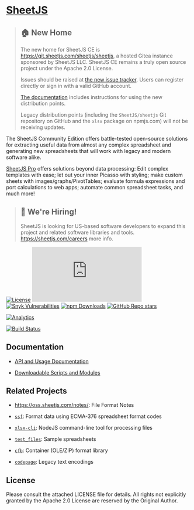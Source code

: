 # [SheetJS](https://sheetjs.com)

> ## 🏠 New Home
> 
> The new home for SheetJS CE is <https://git.sheetjs.com/sheetjs/sheetjs>, a
> hosted Gitea instance sponsored by SheetJS LLC.  SheetJS CE remains a truly
> open source project under the Apache 2.0 License.
> 
> Issues should be raised at [the new issue tracker](https://git.sheetjs.com/sheetjs/sheetjs/issues).
> Users can register directly or sign in with a valid GitHub account.
> 
> [The documentation](https://docs.sheetjs.com/docs/getting-started/#installation)
> includes instructions for using the new distribution points.
> 
> Legacy distribution points (including the `SheetJS/sheetjs` Git repository on
> GitHub and the `xlsx` package on npmjs.com) will not be receiving updates.


The SheetJS Community Edition offers battle-tested open-source solutions for
extracting useful data from almost any complex spreadsheet and generating new
spreadsheets that will work with legacy and modern software alike.

[SheetJS Pro](https://sheetjs.com/pro) offers solutions beyond data processing:
Edit complex templates with ease; let out your inner Picasso with styling; make
custom sheets with images/graphs/PivotTables; evaluate formula expressions and
port calculations to web apps; automate common spreadsheet tasks, and much more!

> ## 💼 We're Hiring!
> 
> SheetJS is looking for US-based software developers to expand this project and
> related software libraries and tools. <https://sheetjs.com/careers> more info.

[![License](https://img.shields.io/github/license/SheetJS/sheetjs)](https://github.com/SheetJS/sheetjs/blob/master/LICENSE)
[![Build Status](https://img.shields.io/github/actions/workflow/status/sheetjs/sheetjs/Tests:%20node.js)](https://github.com/SheetJS/sheetjs/actions)
[![Snyk Vulnerabilities](https://img.shields.io/snyk/vulnerabilities/github/SheetJS/sheetjs)](https://snyk.io/test/github/SheetJS/sheetjs)
[![npm Downloads](https://img.shields.io/npm/dm/xlsx.svg)](https://cdn.sheetjs.com/)
[![GitHub Repo stars](https://img.shields.io/github/stars/SheetJS/sheetjs?style=social)](https://github.com/SheetJS/sheetjs)

[![Analytics](https://ga-beacon.appspot.com/UA-36810333-1/SheetJS/sheetjs?pixel)](https://github.com/SheetJS/sheetjs)

[![Build Status](https://saucelabs.com/browser-matrix/sheetjs.svg)](https://saucelabs.com/u/sheetjs)

## Documentation

- [API and Usage Documentation](https://docs.sheetjs.com)

- [Downloadable Scripts and Modules](https://cdn.sheetjs.com)

## Related Projects

- <https://oss.sheetjs.com/notes/>: File Format Notes

- [`ssf`](packages/ssf): Format data using ECMA-376 spreadsheet format codes

- [`xlsx-cli`](packages/xlsx-cli/): NodeJS command-line tool for processing files

- [`test_files`](https://github.com/SheetJS/test_files): Sample spreadsheets

- [`cfb`](https://github.com/SheetJS/js-cfb): Container (OLE/ZIP) format library

- [`codepage`](https://github.com/SheetJS/js-codepage): Legacy text encodings

## License

Please consult the attached LICENSE file for details.  All rights not explicitly
granted by the Apache 2.0 License are reserved by the Original Author.

